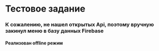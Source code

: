 # Тестовое задание
### К сожалению, не нашел открытых Api, поэтому вручную закинул меню в базу данных Firebase
#### Реализован offline режим
